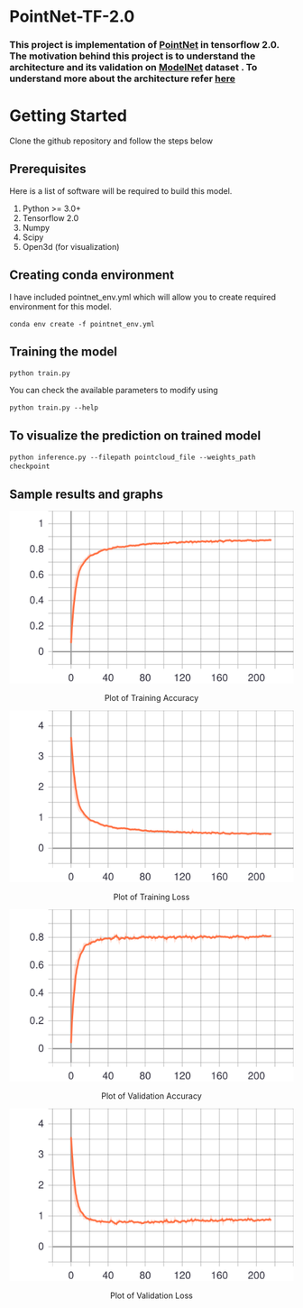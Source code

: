 # PointNet-TF-2.0
### This project is implementation of [PointNet](https://arxiv.org/abs/1612.00593) in tensorflow 2.0. The motivation behind this project is to understand the architecture and its validation on [ModelNet](https://modelnet.cs.princeton.edu/) dataset . To understand more about the architecture refer [here](./docs/pointnet_blog.md)

# Getting Started 
Clone the github repository and follow the steps below 
## Prerequisites
Here is a list of software will be required to build this model.
1. Python >= 3.0+
2. Tensorflow 2.0
3. Numpy
4. Scipy
5. Open3d (for visualization)

## Creating conda environment
I have included pointnet_env.yml which will allow you to create required environment for this model.

```
conda env create -f pointnet_env.yml
```
## Training the model
```
python train.py
```

You can check the available parameters to modify using

```
python train.py --help
```

## To visualize the prediction on trained model 

```
python inference.py --filepath pointcloud_file --weights_path checkpoint 
```

## Sample results and graphs

<div align="center">
  <p> <img src="training_accuracy .svg"> </p>
  <p> Plot of Training Accuracy </p>
</div>


<div align="center">
  <p> <img src="training_loss.svg"> </p>
  <p> Plot of Training Loss </p>
</div>


<div align="center">
  <p> <img src="validation_accuracy .svg"> </p>
  <p> Plot of Validation Accuracy </p>
</div>


<div align="center">
  <p> <img src="validation_loss.svg"> </p>
  <p> Plot of Validation Loss </p>
</div>



